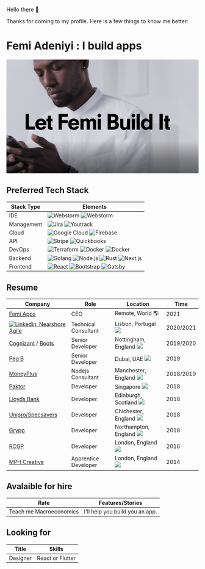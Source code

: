 Hello there 👋

Thanks for coming to my profile.  Here is a few things to know me better:

# Femi Adeniyi : I build apps

![let femi build it](https://github.com/femiadeniyi/femiadeniyi/blob/master/let-femi-build-it.PNG?raw=true)

## Preferred Tech Stack

| Stack Type | Elements |
| ---------- | -------- |
| IDE |  ![Webstorm](https://img.shields.io/badge/-Webstorm-black?style=flat-square&logo=webstorm&logoColor=white) ![Webstorm](https://img.shields.io/badge/-Intelli%20J-black?style=flat-square&logo=intellij-idea&logoColor=white)  |
| Management |  ![Jira](https://img.shields.io/badge/-Jira-0052CC?style=flat-square&logo=jira-software&logoColor=white) ![Youtrack](https://img.shields.io/badge/-Youtrack-black?style=flat-square&logo=jetbrains&logoColor=white)  |
| Cloud |  ![Google Cloud](https://img.shields.io/badge/-Google%20Cloud-blue?style=flat-square&logo=google-cloud&logoColor=white)  ![Firebase](https://img.shields.io/badge/-Firebase-FFCA28?style=flat-square&logo=firebase&logoColor=black) |
| API |  ![Stripe](https://img.shields.io/badge/-Stripe-008CDD?style=flat-square&logo=stripe&logoColor=white) ![Quickbooks](https://img.shields.io/badge/-Quickbooks-2CA01C?style=flat-square&logo=quickbooks&logoColor=white)
| DevOps |  ![Terraform](https://img.shields.io/badge/-Terraform-623CE4?style=flat-square&logo=terraform&logoColor=white)  ![Docker](https://img.shields.io/badge/-Docker-2496ED?style=flat-square&logo=docker&logoColor=white) ![Docker](https://img.shields.io/badge/-SonarCloud-F3702A?style=flat-square&logo=sonarcloud&logoColor=white) |
| Backend |  ![Golang](https://img.shields.io/badge/-Golang-00ADD8?style=flat-square&logo=go&logoColor=white)  ![Node.js](https://img.shields.io/badge/-Node.js-339933?style=flat-square&logo=node.js&logoColor=white)  ![Rust](https://img.shields.io/badge/-Rust-000?style=flat-square&logo=rust&logoColor=white) ![Next.js](https://img.shields.io/badge/-Next.js-000?style=flat-square&logo=next.js&logoColor=white) |
| Frontend |  ![React](https://img.shields.io/badge/-React-61DAFB?style=flat-square&logo=react&logoColor=white) ![Bootstrap](https://img.shields.io/badge/-Bootstrap-7952B3?style=flat-square&logo=bootstrap&logoColor=white) ![Gatsby](https://img.shields.io/badge/-Gatsby-663399?style=flat-square&logo=gatsby&logoColor=white) |

## Resume

| Company | Role | Location | Time |
| --- | ------------ | ----------- | ---------- |
| [Femi Apps](https://femiapps.com) | CEO | Remote, World 🌎 | 2021 |
| [![Linkedin: Nearshore Agile](https://img.shields.io/badge/-Nearshore%20Agile-white?style=flat-square&logo=data%3Aimage%2Fpng%3Bbase64%2CiVBORw0KGgoAAAANSUhEUgAAACAAAAAgCAYAAABzenr0AAADo0lEQVRYw62XXWgUVxTHfzO7ZqbmY2PYgiVKiC9uzJZKraXry1VWAravhborBU1Y2tJiq4GWiotSKpSSB0FrDQHf0oZioYRAU1qUCxGqD32Q0hZMAlp9SbdpoGRds%207cPsy47ufsnTQHLsvce87%2F%2FOfcc3bOMQggQgiAXcBbwGtAAfgGuALcl1IGgQPACOB4G3DBc7ypRiXvkchKKVc2lIAQoh04BZwE7Bbq%2FwAfA1eklMX%2FRUAIEQJeB84DW4O8FfA77jXNSSlVIAJeuF8EJrzfxoaGgVK%202A7wPfAucLdZfpg1zqPAV8AtP%20cAIyMjWJblp2Li5ssfwGdCiGd8CQghdgO%2FASkg1CrGuwYGOHvmLKZptlK1gY%20AX4QQdVdpes6fA64Bz7ZCq5TEvgTDw8O66jHgmhCiKpFNIYQBXAa26CKFQk8DlE6n2fvSXl3TAeDD2ggMAod0ESzL4mAy%20RTANDmdPU1nZ6cuxHtCiHLymLjlsknXOpVKEY1Gq%2FYikQgnT5zQhYgCOyoJvKpr2dvbSzqdbni2%2F8AB4vG4DowBbK8ksFnHKhQKkc1maWtra4xqGIyOjupUBUC4koCWpFMpYrGYr05%2Ffz%20JREIXUp%2FA8%2FE4R48d0wLMZDK6UdAj0NPTw6fnzlWVnp%2F09fUR27lzYwjYts3Y2BiRSEQb0DAM0keOaOuH%2FYDeP36cjo4OlpaWqs7y%20TwrKyt1%205VRsG2bQqGwfgLhcJi79%205x%2F8GDurPN7e0sLC6ysLjYFHhoaIjp6en1E7Btm0wmo333tTJ%20eVxLLww8bHSQz%20eZmJggmUzS3d1d%2FvY7pRIKcBwHlMLx9pVSOI6DUopcLsfVb6%2F6%20S1VEpgF3qnTKJWYmppiZmaGw28cboChGj4Vi0UmJycplUo0EQX8%20eTBBMaBx820V1dXmbsxR6HwsGYVqtYjb%2F0wO%20vnHGAZKCdPGLgN%2FEiTL6JSivn5eYrFIvHBQd%2F7%2FPnmTf7K5WghX%20K284DXEwohtgG%2FAk0L3rIsurq6fJGXl5dbvf0d4AUpZTnvyk2pEOJl3HzQbkwCygIgpJRVdV3%20J5RS3sLtWL7D7Wg3StZwB5rdtc6rIlARCQN4BbctH2wJ31wUcB14G7jTrC33G0zCwJvA57hdTBBZwC3tnwIPJg2IdAGfeIBtLdT%2FBc4AX0gp13SYBhlOdwCXgIPUzw2PgEncjvfvIFOyFoEKIgawB%2FgAd%20pZA74GLgLz6xnP%2FwP%20yykoEEWIqAAAAABJRU5ErkJggg%3D%3D%0A&logoColor=white&link=https://www.linkedin.com/in/nearshore-agile)](https://www.nearshoreagile.co.uk/)| Technical Consultant | Lisbon, Portugal ![](https://flagcdn.com/16x12/pt.png)  | 2020/2021 |
| [Cognizant](https://cognizant.com) / [Boots](https://boots.jobs) | Senior Developer | Nottingham, England ![](https://flagcdn.com/16x12/gb-eng.png)  | 2019/2020 |
| [Peg B](https://pegb.tech) | Senior Developer | Dubai, UAE ![](https://flagcdn.com/16x12/ae.png)  | 2019 |
| [MoneyPlus](https://moneyplusgroup.com) | Nodejs Consultant | Manchester, England ![](https://flagcdn.com/16x12/gb-eng.png)  | 2018/2019 |
| [Paktor](http://gopaktor.com) | Developer | Singapore ![](https://flagcdn.com/16x12/sg.png)  | 2018 |
| [Lloyds Bank](https://www.google.com/search?q=lloyds+bank&oq=lloyds+bank&aqs=chrome..69i57j46i199i291i433j0i433i457j69i60l2j69i65l2j69i60.2519j0j9&sourceid=chrome&ie=UTF-8) | Developer | Edinburgh, Scotland ![](https://flagcdn.com/16x12/gb-sct.png)  | 2018 |
| [Unipro/Specsavers](https://www.unipro.io/case-studies/specsavers) | Developer | Chichester, England ![](https://flagcdn.com/16x12/gb-eng.png)  | 2018 |
| [Grypp](https://www.google.com/search?q=grypp&oq=grypp&aqs=chrome..69i57j0i10i433j46i10i175i199j0i10l4j46i10i175i199l2j46i10.992j0j4&sourceid=chrome&ie=UTF-8)  | Developer | Northampton, England ![](https://flagcdn.com/16x12/gb-eng.png)  | 2018 |
| [RCGP](https://www.google.com/search?q=rcgp&oq=rcgp&aqs=chrome..69i57j0l4j0i10j0l4.2159j0j9&sourceid=chrome&ie=UTF-8) | Developer | London, England ![](https://flagcdn.com/16x12/gb-eng.png)  | 2016 |
| [MPH Creative](https://www.google.com/search?q=mph+creative&oq=mph+creative&aqs=chrome..69i57j0i22i30j69i60.4378j0j4&sourceid=chrome&ie=UTF-8) | Apprentice Developer | London,  England ![](https://flagcdn.com/16x12/gb-eng.png)  | 2014 |



## Avalaible for hire
| Rate | Features/Stories |
| --- | ------------ | 
| Teach me Macroeconomics | I'll help you build you an app. | 3 | 2020/2021 |


## Looking for 
| Title | Skills |
|--- | --- |
| Designer | React or Flutter |


